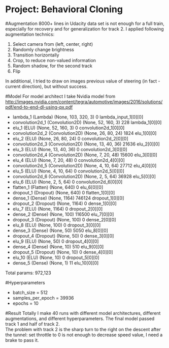 Project: Behavioral Cloning
====================
#Augmentation
8000+ lines in Udacity data set is not enough for a full train, especially for recovery and for generalization for track 2. I applied following augmentation technics:   
1. Select camera from (left, center, right)  
2. Randomly change brightness  
3. Transition horizontally  
4. Crop, to reduce non-valued information  
5. Random shadow, for the second track  
6. Flip  

In additional, I tried to draw on images previous value of steering (in fact - current direction),  but without success.  

#Model
For model architect I take Nvidia model from http://images.nvidia.com/content/tegra/automotive/images/2016/solutions/pdf/end-to-end-dl-using-px.pdf
                     
* lambda_1 (Lambda)                (None, 103, 320, 3)   0           lambda_input_1[0][0]             
* convolution2d_1 (Convolution2D)  (None, 52, 160, 3)    228         lambda_1[0][0]                   
* elu_1 (ELU)                      (None, 52, 160, 3)    0           convolution2d_1[0][0]            
* convolution2d_2 (Convolution2D)  (None, 26, 80, 24)    1824        elu_1[0][0]                      
* elu_2 (ELU)                      (None, 26, 80, 24)    0           convolution2d_2[0][0]            
* convolution2d_3 (Convolution2D)  (None, 13, 40, 36)    21636       elu_2[0][0]                      
* elu_3 (ELU)                      (None, 13, 40, 36)    0           convolution2d_3[0][0]            
* convolution2d_4 (Convolution2D)  (None, 7, 20, 48)     15600       elu_3[0][0]                      
* elu_4 (ELU)                      (None, 7, 20, 48)     0           convolution2d_4[0][0]            
* convolution2d_5 (Convolution2D)  (None, 4, 10, 64)     27712       elu_4[0][0]                      
* elu_5 (ELU)                      (None, 4, 10, 64)     0           convolution2d_5[0][0]            
* convolution2d_6 (Convolution2D)  (None, 2, 5, 64)      36928       elu_5[0][0]                      
* elu_6 (ELU)                      (None, 2, 5, 64)      0           convolution2d_6[0][0]            
* flatten_1 (Flatten)              (None, 640)           0           elu_6[0][0]                      
* dropout_1 (Dropout)              (None, 640)           0           flatten_1[0][0]                  
* dense_1 (Dense)                  (None, 1164)          746124      dropout_1[0][0]                  
* dropout_2 (Dropout)              (None, 1164)          0           dense_1[0][0]                    
* elu_7 (ELU)                      (None, 1164)          0           dropout_2[0][0]                  
* dense_2 (Dense)                  (None, 100)           116500      elu_7[0][0]                      
* dropout_3 (Dropout)              (None, 100)           0           dense_2[0][0]                    
* elu_8 (ELU)                      (None, 100)           0           dropout_3[0][0]                  
* dense_3 (Dense)                  (None, 50)            5050        elu_8[0][0]                      
* dropout_4 (Dropout)              (None, 50)            0           dense_3[0][0]                    
* elu_9 (ELU)                      (None, 50)            0           dropout_4[0][0]                  
* dense_4 (Dense)                  (None, 10)            510         elu_9[0][0]                      
* dropout_5 (Dropout)              (None, 10)            0           dense_4[0][0]                    
* elu_10 (ELU)                     (None, 10)            0           dropout_5[0][0]                  
* dense_5 (Dense)                  (None, 1)             11          elu_10[0][0]                     

Total params: 972,123

#Hyperparameters

* batch_size = 512
* samples_per_epoch = 39936
* epochs = 10

#Result
Totally I make 40 runs with different model architectures, different augmentations, and different hyperparameters. The final model passed track 1 and half of track 2.  
The problem with track 2 is the sharp turn to the right on the descent after the tunnel: set throttle to 0 is not enough to decrease speed value, I need a brake to pass it. 
